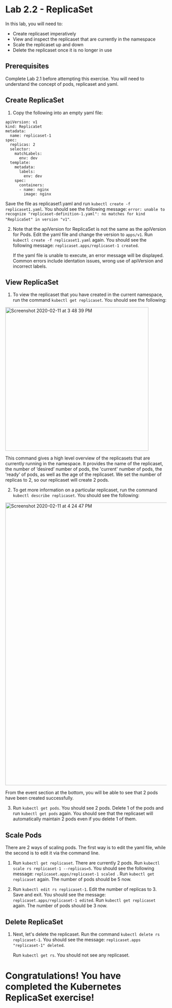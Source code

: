 # Lab 2.2 - ReplicaSet  

In this lab, you will need to:
* Create replicaset imperatively 
* View and inspect the replicaset that are currently in the namespace 
* Scale the replicaset up and down 
* Delete the replicaset once it is no longer in use
 
 
## Prerequisites  

Complete Lab 2.1 before attempting this exercise. You will need to understand the concept of pods, replicaset and yaml. 

## Create ReplicaSet 


1. Copy the following into an empty yaml file: 

```
apiVersion: v1
kind: ReplicaSet
metadata:
  name: replicaset-1
spec:
  replicas: 2
  selector:
    matchLabels:
      env: dev
  template:
    metadata:
      labels:
        env: dev
    spec:
      containers:
      - name: nginx
        image: nginx 
```

   Save the file as replicaset1.yaml and run ```kubectl create -f replicaset1.yaml```. You should see the following message: ```error: unable to recognize "replicaset-definition-1.yaml": no matches for kind "ReplicaSet" in version "v1"```.

2.  Note that the apiVersion for ReplicaSet is not the same as the apiVersion for Pods. Edit the yaml file and change the version to ```apps/v1```. Run ```kubectl create -f replicaset1.yaml``` again. You should see the following message: ```replicaset.apps/replicaset-1 created```. 

    If the yaml file is unable to execute, an error message will be displayed. Common errors include identation issues, wrong use of apiVersion and incorrect labels. 


## View ReplicaSet 
1. To view the replicaset that you have created in the current namespace, run the command ```kubectl get replicaset```. You should see the following: 
 
<img width="447" alt="Screenshot 2020-02-11 at 3 48 39 PM" src="https://user-images.githubusercontent.com/60460833/74218848-09461b80-4ce6-11ea-857e-0f19f5802f9d.png">
   

   This command gives a high level overview of the replicasets that are currently running in the namespace. It provides the name of the replicaset, the number of ‘desired’ number of pods, the 'current' number of pods, the 'ready' of pods, as well as the age of the replicaset. We set the number of replicas to 2, so our replicaset will create 2 pods. 

2. To get more information on a particular replicaset, run the command ```kubectl describe replicaset```. You should see the following: 

<img width="880" alt="Screenshot 2020-02-11 at 4 24 47 PM" src="https://user-images.githubusercontent.com/60460833/74220627-0a2d7c00-4ceb-11ea-8fda-7675a92e4e64.png">

From the event section at the bottom, you will be able to see that 2 pods have been created successfully. 

3. Run ```kubectl get pods```. You should see 2 pods. Delete 1 of the pods and run ```kubectl get pods``` again. You should see that the replicaset will automatically maintain 2 pods even if you delete 1 of them.
 
## Scale Pods 

There are 2 ways of scaling pods. The first way is to edit the yaml file, while the second is to edit it via the command line. 

1. Run ```kubectl get replicaset```. There are currently 2 pods. Run ```kubectl scale rs replicaset-1 --replicas=5```. You should see the following message: ```replicaset.apps/replicaset-1 scaled ```. Run ```kubectl get replicaset``` again. The number of pods should be 5 now. 

2. Run ```kubectl edit rs replicaset-1```. Edit the number of replicas to 3. Save and exit. You should see the message: ```replicaset.apps/replicaset-1 edited```. Run ```kubectl get replicaset``` again. The number of pods should be 3 now. 
 
## Delete ReplicaSet

1. Next, let's delete the replicaset. Run the command ```kubectl delete rs replicaset-1```. You should see the message: ```replicaset.apps "replicaset-1" deleted```.
 

   Run ```kubectl get rs```. You should not see any replicaset. 


# Congratulations! You have completed the Kubernetes ReplicaSet exercise!
